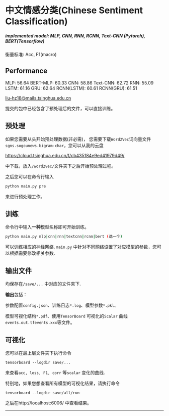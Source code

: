 # 中文情感分类(Chinese Sentiment Classification)

##### implemented model: MLP, CNN, RNN, RCNN, Text-CNN (Pytorch), BERT(Tensorflow) 

衡量标准: Acc, F1(macro)

## Performance
MLP: 56.64
BERT-MLP: 60.33
CNN: 58.86
Text-CNN: 62.72
RNN: 55.09
LSTM: 61.16
GRU: 62.64
RCNN(LSTM): 60.61
RCNN(GRU): 61.51


liu-hz18@mails.tsinghua.edu.cn

提交的包中已经包含了预处理后的文件，可以直接训练。

## 预处理

如果您需要从头开始预处理数据(非必需)， 您需要下载`Word2Vec`词向量文件`sgns.sogounews.bigram-char`，您可以从我的云盘

https://cloud.tsinghua.edu.cn/f/cb435184e9ed41979d49/

中下载，放入`/word2vec/`文件夹下之后开始预处理过程。

之后您可以在命令行输入

```bash
python main.py pre
```

来进行预处理工作。

## 训练

命令行中输入**一种**模型名称即可开始训练。

```bash
python main.py mlp|cnn|rnn|textcnn|rcnn|bert (选一个)
```

可以训练相应的神经网络. `main.py` 中针对不同网络设置了对应模型的参数，您可以根据需要修改相关参数.

## 输出文件

均保存在`/save/...` 中对应的文件夹下. 

**输出**包括：

参数配置`config.json`、训练日志`*.log`、模型参数`*.pkl`、

模型可视化结构`*.pdf`、使用`TensorBoard` 可视化的`Scalar` 曲线`events.out.tfevents.xxx`等文件。

## 可视化

您可以在最上层文件夹下执行命令

```
tensorboard ‐‐logdir save/...
```

来查看`acc, loss, F1, corr` 等`scalar` 变化的曲线.

特别地，如果您想查看所有模型的可视化结果，请执行命令

```
tensorboard ‐‐logdir save/all/run
```

之后在http://localhost:6006/ 中查看结果。

------
